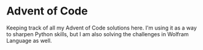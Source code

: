 # Advent of Code
Keeping track of all my Advent of Code solutions here. I'm using it as a way to sharpen Python skills, but I am also solving the challenges in Wolfram Language as well.
